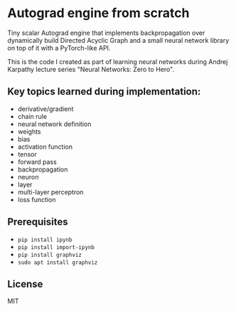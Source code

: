# **Autograd engine from scratch**

Tiny scalar Autograd engine that implements backpropagation over dynamically build Directed Acyclic Graph and a small neural network library on top of it with a PyTorch-like API.

This is the code I created as part of learning neural networks during Andrej Karpathy lecture series "Neural Networks: Zero to Hero".

## Key topics learned during implementation:
- derivative/gradient
- chain rule
- neural network definition
- weights
- bias
- activation function
- tensor
- forward pass
- backpropagation
- neuron
- layer
- multi-layer perceptron
- loss function

## Prerequisites

- `pip install ipynb`
- `pip install import-ipynb`
- `pip install graphviz`
- `sudo apt install graphviz`

## License
MIT